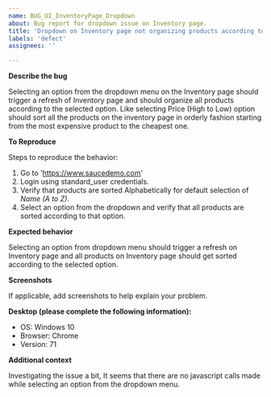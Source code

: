 ```yaml
---
name: BUG_UI_InventoryPage_Dropdown
about: Bug report for dropdown issue on Inventory page.
title: 'Dropdown on Inventory page not organizing products according to the selection.'
labels: 'defect'
assignees: ''

---
```


**Describe the bug**

Selecting an option from the dropdown menu on the Inventory page should trigger a refresh of Inventory page and should organize all products according to the selected option. Like selecting Price (High to Low) option should sort all the products on the inventory page in orderly fashion starting from the most expensive product to the cheapest one.

**To Reproduce**

Steps to reproduce the behavior:
1. Go to 'https://www.saucedemo.com'
2. Login using standard_user credentials.
3. Verify that products are sorted Alphabetically for default selection of *Name (A to Z)*.
4. Select an option from the dropdown and verify that all products are sorted according to that option.

**Expected behavior**

Selecting an option from dropdown menu should trigger a refresh on Inventory page and all products on Inventory page should get sorted according to the selected option.

**Screenshots**

If applicable, add screenshots to help explain your problem.

**Desktop (please complete the following information):**

 - OS: Windows 10
 - Browser: Chrome
 - Version: 71

**Additional context**

Investigating the issue a bit, It seems that there are no javascript calls made while selecting an option from the dropdown menu.
